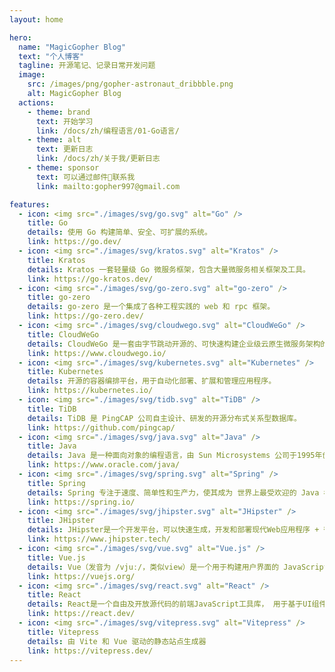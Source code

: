```yaml
---
layout: home

hero:
  name: "MagicGopher Blog"
  text: "个人博客"
  tagline: 开源笔记、记录日常开发问题
  image:
    src: /images/png/gopher-astronaut_dribbble.png
    alt: MagicGopher Blog
  actions:
    - theme: brand
      text: 开始学习
      link: /docs/zh/编程语言/01-Go语言/
    - theme: alt
      text: 更新日志
      link: /docs/zh/关于我/更新日志
    - theme: sponsor
      text: 可以通过邮件📮联系我
      link: mailto:gopher997@gmail.com

features:
  - icon: <img src="./images/svg/go.svg" alt="Go" />
    title: Go
    details: 使用 Go 构建简单、安全、可扩展的系统。
    link: https://go.dev/
  - icon: <img src="./images/svg/kratos.svg" alt="Kratos" />
    title: Kratos
    details: Kratos 一套轻量级 Go 微服务框架，包含大量微服务相关框架及工具。
    link: https://go-kratos.dev/
  - icon: <img src="./images/svg/go-zero.svg" alt="go-zero" />
    title: go-zero
    details: go-zero 是一个集成了各种工程实践的 web 和 rpc 框架。
    link: https://go-zero.dev/
  - icon: <img src="./images/svg/cloudwego.svg" alt="CloudWeGo" />
    title: CloudWeGo
    details: CloudWeGo 是一套由字节跳动开源的、可快速构建企业级云原生微服务架构的中间件集合。
    link: https://www.cloudwego.io/
  - icon: <img src="./images/svg/kubernetes.svg" alt="Kubernetes" />
    title: Kubernetes
    details: 开源的容器编排平台，用于自动化部署、扩展和管理应用程序。
    link: https://kubernetes.io/
  - icon: <img src="./images/svg/tidb.svg" alt="TiDB" />
    title: TiDB
    details: TiDB 是 PingCAP 公司自主设计、研发的开源分布式关系型数据库。
    link: https://github.com/pingcap/
  - icon: <img src="./images/svg/java.svg" alt="Java" />
    title: Java
    details: Java 是一种面向对象的编程语言，由 Sun Microsystems 公司于1995年创建。
    link: https://www.oracle.com/java/
  - icon: <img src="./images/svg/spring.svg" alt="Spring" />
    title: Spring
    details: Spring 专注于速度、简单性和生产力，使其成为 世界上最受欢迎的 Java 框架。
    link: https://spring.io/
  - icon: <img src="./images/svg/jhipster.svg" alt="JHipster" />
    title: JHipster
    details: JHipster是一个开发平台，可以快速生成，开发和部署现代Web应用程序 + 微服务架构。
    link: https://www.jhipster.tech/
  - icon: <img src="./images/svg/vue.svg" alt="Vue.js" />
    title: Vue.js
    details: Vue（发音为 /vjuː/，类似view）是一个用于构建用户界面的 JavaScript 框架。
    link: https://vuejs.org/
  - icon: <img src="./images/svg/react.svg" alt="React" />
    title: React
    details: React是一个自由及开放源代码的前端JavaScript工具库， 用于基于UI组件构建用户界面。
    link: https://react.dev/
  - icon: <img src="./images/svg/vitepress.svg" alt="Vitepress" />
    title: Vitepress
    details: 由 Vite 和 Vue 驱动的静态站点生成器
    link: https://vitepress.dev/
---
```


<VisitorStats />